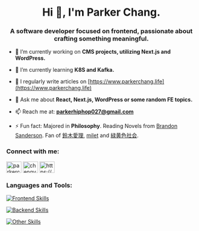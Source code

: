 <h1 align="center">Hi 👋, I'm Parker Chang.</h1>
<h3 align="center">A software developer focused on frontend, passionate about crafting something meaningful.</h3>

- 🔭 I’m currently working on **CMS projects, utilizing Next.js and WordPress.**

- 🌱 I’m currently learning **K8S and Kafka.**

- 📝 I regularly write articles on [https://www.parkerchang.life](https://www.parkerchang.life)

- 💬 Ask me about **React, Next.js, WordPress or some random FE topics.**

- 📫 Reach me at: **parkerhiphop027@gmail.com**

- ⚡ Fun fact: Majored in **Philosophy**. Reading Novels from [Brandon Sanderson](https://www.brandonsanderson.com/). Fan of [鈴木愛理](https://www.airisuzuki-officialweb.com/), [milet](https://www.milet.jp/) and [緑黄色社会](https://www.ryokushaka.com/).

<h3 align="left">Connect with me:</h3>
<p align="left">
<a href="https://twitter.com/parkerchang11" target="blank"><img align="center" src="https://raw.githubusercontent.com/rahuldkjain/github-profile-readme-generator/master/src/images/icons/Social/twitter.svg" alt="parkerchang11" height="30" width="40" /></a>
<a href="https://linkedin.com/in/chengyi-parker" target="blank"><img align="center" src="https://raw.githubusercontent.com/rahuldkjain/github-profile-readme-generator/master/src/images/icons/Social/linked-in-alt.svg" alt="chengyi-parker" height="30" width="40" /></a>
<a href="/https://www.parkerchang.life/feed.xml" target="blank"><img align="center" src="https://raw.githubusercontent.com/rahuldkjain/github-profile-readme-generator/master/src/images/icons/Social/rss.svg" alt="https://www.parkerchang.life/feed.xml" height="30" width="40" /></a>
</p>

<h3 align="left">Languages and Tools:</h3>
<p align="left">

[![Frontend Skills](https://skillicons.dev/icons?i=html,css,js,ts,react,nextjs,vue,nuxtjs,sass,tailwind,vuetify,webpack,jest)](https://skillicons.dev)

[![Backend Skills](https://skillicons.dev/icons?i=php,laravel,wordpress,nodejs,nestjs,graphql,postgresql,mysql,redis)](https://skillicons.dev)

[![Other Skills](https://skillicons.dev/icons?i=docker,git,github,gitlab,aws,vercel,postman)](https://skillicons.dev)

</p>
